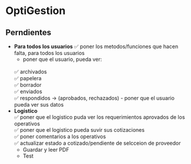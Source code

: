 # OptiGestion

## Perndientes
- **Para todos los usuarios**
    ✅ poner los metodos/funciones que hacen falta, para todos los usuarios 
    - poner que el usuario, pueda ver:
    <br>
        ✅ archivados 
        <br>
        ✅ papelera
        <br>
        ✅ borrador
        <br>
        ✅ enviados
        <br>
        ✅ respondidos -> (aprobados, rechazados)
    - poner que el usuario pueda ver sus datos
- **Logistico**
    <br>
    ✅ poner que el logistico puda ver los requerimientos aprovados de los operativos
    <br>
    ✅ poner que el logistico pueda suvir sus cotizaciones
    <br>
    ✅ poner comentarios a los operativos
    <br>
    ✅ actualizar estado a cotizado/pendiente de selcceion de proveedor
    - Guardar y leer PDF
    - Test